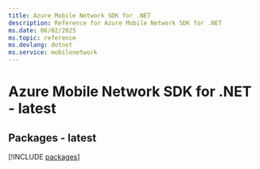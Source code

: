 ```yaml
---
title: Azure Mobile Network SDK for .NET
description: Reference for Azure Mobile Network SDK for .NET
ms.date: 06/02/2025
ms.topic: reference
ms.devlang: dotnet
ms.service: mobilenetwork
---
```

# Azure Mobile Network SDK for .NET - latest
## Packages - latest
[!INCLUDE [packages](mobile-network-index.md)]